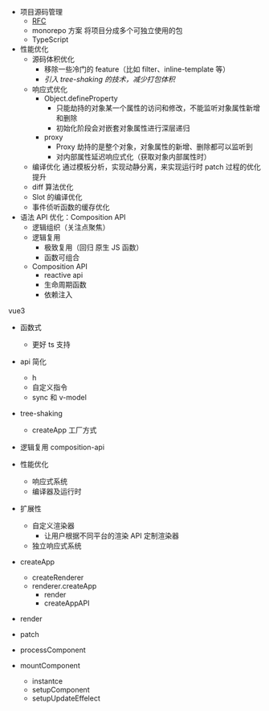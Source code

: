 - 项目源码管理
  - [RFC](https://github.com/vuejs/rfcs)
  - monorepo 方案
    将项目分成多个可独立使用的包
  - TypeScript
- 性能优化
  - 源码体积优化
    - 移除一些冷门的 feature（比如 filter、inline-template 等）
    - _引入 tree-shaking 的技术，减少打包体积_
  - 响应式优化
    - Object.defineProperty
      - 只能劫持的对象某一个属性的访问和修改，不能监听对象属性新增和删除
      - 初始化阶段会对嵌套对象属性进行深层递归
    - proxy
      - Proxy 劫持的是整个对象，对象属性的新增、删除都可以监听到
      - 对内部属性延迟响应式化（获取对象内部属性时）
  - 编译优化
    通过模板分析，实现动静分离，来实现运行时 patch 过程的优化提升
  - diff 算法优化
  - Slot 的编译优化
  - 事件侦听函数的缓存优化
- 语法 API 优化：Composition API
  - 逻辑组织（关注点聚焦）
  - 逻辑复用
    - 极致复用（回归 原生 JS 函数）
    - 函数可组合
  - Composition API
    - reactive api
    - 生命周期函数
    - 依赖注入

vue3

- 函数式
  - 更好 ts 支持
- api 简化
  - h
  - 自定义指令
  - sync 和 v-model
- tree-shaking
  - createApp 工厂方式
- 逻辑复用 composition-api
- 性能优化
  - 响应式系统
  - 编译器及运行时
- 扩展性
  - 自定义渲染器
    - 让用户根据不同平台的渲染 API 定制渲染器
  - 独立响应式系统

- createApp
  - createRenderer
  - renderer.createApp
    - render
    - createAppAPI
- render
- patch
- processComponent
- mountComponent
  - instantce
  - setupComponent
  - setupUpdateEffelect
